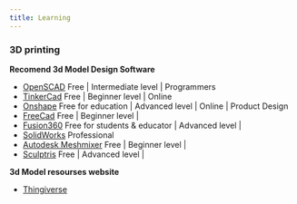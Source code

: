 ```yaml
---
title: Learning
---
```

### 3D printing  
**Recomend 3d Model Design Software**
* [OpenSCAD](https://www.openscad.org/)   Free | Intermediate level | Programmers
* [TinkerCad](https://www.tinkercad.com/) Free | Beginner level | Online  
* [Onshape](https://www.onshape.com/) Free for education | Advanced level | Online | Product Design
* [FreeCad](https://www.freecadweb.org/) Free | Beginner level |  
* [Fusion360](https://www.autodesk.com/products/fusion-360/) Free for students & educator | Advanced level |
* [SolidWorks](https://www.solidworks.com/) Professional
* [Autodesk Meshmixer](http://www.meshmixer.com/) Free | Beginner level |
* [Sculptris](https://pixologic.com/sculptris/) Free | Advanced level |

**3d Model resourses website**
* [Thingiverse](https://www.thingiverse.com/)



<Vssue :title="$title" />